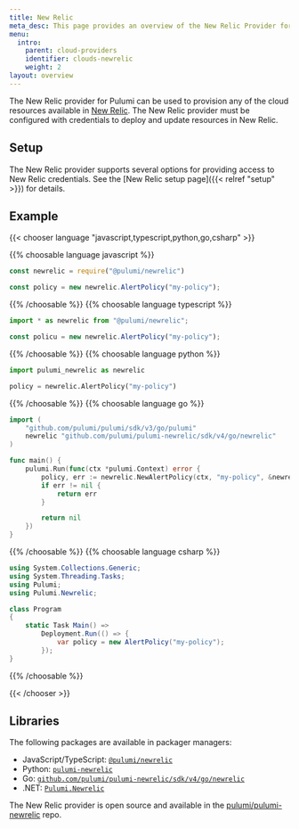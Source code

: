 ```yaml
---
title: New Relic
meta_desc: This page provides an overview of the New Relic Provider for Pulumi.
menu:
  intro:
    parent: cloud-providers
    identifier: clouds-newrelic
    weight: 2
layout: overview
---
```


The New Relic provider for Pulumi can be used to provision any of the cloud resources available in [New Relic](https://newrelic.com/).
The New Relic provider must be configured with credentials to deploy and update resources in New Relic.

## Setup

The New Relic provider supports several options for providing access to New Relic credentials.  See the [New Relic setup page]({{< relref "setup" >}}) for details.

## Example

{{< chooser language "javascript,typescript,python,go,csharp" >}}

{{% choosable language javascript %}}

```javascript
const newrelic = require("@pulumi/newrelic")

const policy = new newrelic.AlertPolicy("my-policy");
```

{{% /choosable %}}
{{% choosable language typescript %}}

```typescript
import * as newrelic from "@pulumi/newrelic";

const policu = new newrelic.AlertPolicy("my-policy");
```

{{% /choosable %}}
{{% choosable language python %}}

```python
import pulumi_newrelic as newrelic

policy = newrelic.AlertPolicy("my-policy")
```

{{% /choosable %}}
{{% choosable language go %}}

```go
import (
	"github.com/pulumi/pulumi/sdk/v3/go/pulumi"
	newrelic "github.com/pulumi/pulumi-newrelic/sdk/v4/go/newrelic"
)

func main() {
	pulumi.Run(func(ctx *pulumi.Context) error {
		policy, err := newrelic.NewAlertPolicy(ctx, "my-policy", &newrelic.AlertPolicyArgs{})
		if err != nil {
			return err
		}

		return nil
	})
}

```

{{% /choosable %}}
{{% choosable language csharp %}}

```csharp
using System.Collections.Generic;
using System.Threading.Tasks;
using Pulumi;
using Pulumi.Newrelic;

class Program
{
    static Task Main() =>
        Deployment.Run(() => {
            var policy = new AlertPolicy("my-policy");
        });
}
```

{{% /choosable %}}

{{< /chooser >}}

## Libraries

The following packages are available in packager managers:

* JavaScript/TypeScript: [`@pulumi/newrelic`](https://www.npmjs.com/package/@pulumi/newrelic)
* Python: [`pulumi-newrelic`](https://pypi.org/project/pulumi-newrelic/)
* Go: [`github.com/pulumi/pulumi-newrelic/sdk/v4/go/newrelic`](https://github.com/pulumi/pulumi-newrelic)
* .NET: [`Pulumi.Newrelic`](https://www.nuget.org/packages/Pulumi.Newrelic)

The New Relic provider is open source and available in the [pulumi/pulumi-newrelic](https://github.com/pulumi/pulumi-newrelic) repo.
